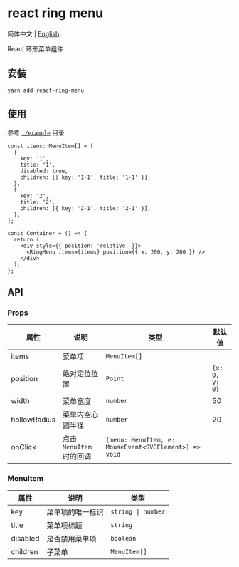 # react ring menu

简体中文 | [English](./README-en_US.md)

React 环形菜单组件

## 安装

```
yarn add react-ring-menu
```

## 使用

参考 [`./example`](./example/index.tsx) 目录

```tsx
const items: MenuItem[] = [
  {
    key: '1',
    title: '1',
    disabled: true,
    children: [{ key: '1-1', title: '1-1' }],
  },
  {
    key: '2',
    title: '2',
    children: [{ key: '2-1', title: '2-1' }],
  },
];

const Container = () => {
  return (
    <div style={{ position: 'relative' }}>
      <RingMenu items={items} position={{ x: 200, y: 200 }} />
    </div>
  );
};
```

## API

### Props

| 属性         | 说明                     | 类型                                                  | 默认值         |
| ------------ | ------------------------ | ----------------------------------------------------- | -------------- |
| items        | 菜单项                   | `MenuItem[]`                                          |                |
| position     | 绝对定位位置             | `Point`                                               | `{x: 0, y: 0}` |
| width        | 菜单宽度                 | `number`                                              | 50             |
| hollowRadius | 菜单内空心圆半径         | `number`                                              | 20             |
| onClick      | 点击 `MenuItem` 时的回调 | `(menu: MenuItem, e: MouseEvent<SVGElement>) => void` |                |

### MenuItem

| 属性     | 说明             | 类型               |
| -------- | ---------------- | ------------------ |
| key      | 菜单项的唯一标识 | `string \| number` |
| title    | 菜单项标题       | `string`           |
| disabled | 是否禁用菜单项   | `boolean`          |
| children | 子菜单           | `MenuItem[]`       |
